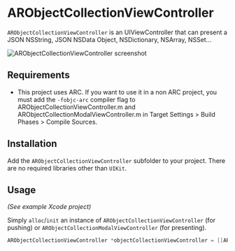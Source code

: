 # ARObjectCollectionViewController

`ARObjectCollectionViewController` is an UIViewController that can present a JSON NSString, JSON NSData Object, NSDictionary, NSArray, NSSet...

![ARObjectCollectionViewController screenshot](https://raw.github.com/alexruperez/ARObjectCollectionViewController/master/screenshot.png "ARObjectCollectionViewController screenshot")

## Requirements

- This project uses ARC. If you want to use it in a non ARC project, you must add the `-fobjc-arc` compiler flag to ARObjectCollectionViewController.m and ARObjectCollectionModalViewController.m in Target Settings > Build Phases > Compile Sources.

## Installation

Add the `ARObjectCollectionViewController` subfolder to your project. There are no required libraries other than `UIKit`.

## Usage

*(See example Xcode project)*

Simply `alloc`/`init` an instance of `ARObjectCollectionViewController` (for pushing) or `ARObjectCollectionModalViewController` (for presenting).

```objectivec
ARObjectCollectionViewController *objectCollectionViewController = [[ARObjectCollectionViewController alloc] initWithObjectCollection:objectCollection];
```
